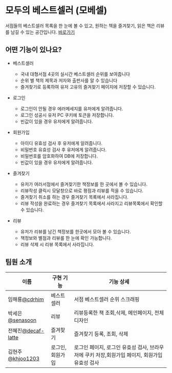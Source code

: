 # 모두의 베스트셀러 (모베셀)

서점들의 베스트셀러 목록을 한 눈에 볼 수 있고, 원하는 책을 즐겨찾기, 읽은 책은 리뷰를 남길 수 있는 공간입니다.
[바로가기](http://54.180.145.215/)


## 어떤 기능이 있나요?
- 베스트셀러
  - 국내 대형서점 4곳의 실시간 베스트셀러 순위를 보여줍니다
  - 순위 별 책의 제목과 저자와 출판사를 알 수 있습니다
  - 즐겨찾기로 등록하여 유저 고유의 즐겨찾기 페이지에 저장할 수 있습니다.
 
- 로그인
  - 로그인이 안될 경우 에러메세지를 유저에게 알려줍니다.
  - 로그인 성공시 유저 PC 쿠키에 토큰을 저장합니다.
  - 빈값이 있을 경우 유저에게 알려줍니다.
 
- 회원가입
  - 아이디 유효성 검사 후 유저에게 알려줍니다.
  - 비밀번호 유효성 검사 후 유저에게 알려줍니다.
  - 비밀번호를 암호화하여 DB에 저장합니다.
  - 빈값이 있을 경우 유저에게 알려줍니다.
 
- 즐겨찾기
  - 유저가 여러서점에서 즐겨찾기한 책정보를 한 곳에서 볼 수 있습니다.
  - 리뷰작성 클릭시 모달창으로 바로 평점과 리뷰를 적을 수 있습니다.
  - 즐겨찾기 취소를 하는 경우 즐겨찾기 목록에서 사라집니다.
  - 리뷰 작성을 완료하는 경우 즐겨찾기 목록에서 사라지고 리뷰목록에서 확인할 수 있습니다.

- 리뷰
  - 유저가 리뷰를 남긴 책정보를 한곳에서 모아 볼 수 있습니다. 
  - 책정보와 별점과 리뷰를 한 눈에 확인 가능합니다. 
  - 리뷰 삭제 시 리뷰 목록에서 사라집니다. 
  

## 팀원 소개
| 이름 | 구현 기능 | 기능 상세 |
| ----- | ----- | ---- |
| 임해룡[@cdrhim](https://github.com/cdrhim) | 베스트셀러 | 서점 베스트셀러 순위 스크래핑  |
| 박세은[@senasoon](https://github.com/senasoon) | 리뷰 | 리뷰등록한 책 조회,삭제, 메인페이지, 전체  디자인  |
| 전혜진[@decaf-latte](https://github.com/decaf-latte) | 즐겨찾기 | 즐겨찾기 등록, 조회, 삭제 |
| 김현주[@khjoo1203](https://github.com/khjoo1203) | 로그인,회원가입 | 로그인 페이지, 로그인 유효성 검사, 브라우저에 쿠키 저장,회원가입 페이지, 회원가입 유효성 검사 |
